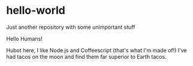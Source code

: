# hello-world
Just another repository with some unimportant stuff

Hello Humans!

Hubot here, I like Node.js and Coffeescript (that's what I'm made of!)
I've had tacos on the moon and find them far superior to Earth tacos.
